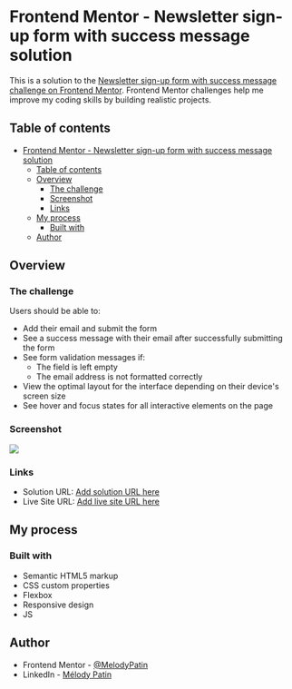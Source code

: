 # Frontend Mentor - Newsletter sign-up form with success message solution

This is a solution to the [Newsletter sign-up form with success message challenge on Frontend Mentor](https://www.frontendmentor.io/challenges/newsletter-signup-form-with-success-message-3FC1AZbNrv). Frontend Mentor challenges help me improve my coding skills by building realistic projects. 

## Table of contents

- [Frontend Mentor - Newsletter sign-up form with success message solution](#frontend-mentor---newsletter-sign-up-form-with-success-message-solution)
  - [Table of contents](#table-of-contents)
  - [Overview](#overview)
    - [The challenge](#the-challenge)
    - [Screenshot](#screenshot)
    - [Links](#links)
  - [My process](#my-process)
    - [Built with](#built-with)
  - [Author](#author)

## Overview

### The challenge

Users should be able to:

- Add their email and submit the form
- See a success message with their email after successfully submitting the form
- See form validation messages if:
  - The field is left empty
  - The email address is not formatted correctly
- View the optimal layout for the interface depending on their device's screen size
- See hover and focus states for all interactive elements on the page

### Screenshot

![](screenshots/screenshotNewsletter.jpg)

### Links

- Solution URL: [Add solution URL here]([https://your-solution-url.com](https://github.com/MelodyPatin/FrontendMentor-challenge---newsletter-sign-up-page))
- Live Site URL: [Add live site URL here]([https://your-live-site-url.com](https://melodypatin.github.io/FrontendMentor-challenge---newsletter-sign-up-page/))

## My process

### Built with

- Semantic HTML5 markup
- CSS custom properties
- Flexbox
- Responsive design
- JS

## Author

- Frontend Mentor - [@MelodyPatin](https://www.frontendmentor.io/profile/MelodyPatin)
- LinkedIn - [Mélody Patin](https://www.linkedin.com/in/melody-patin/)
